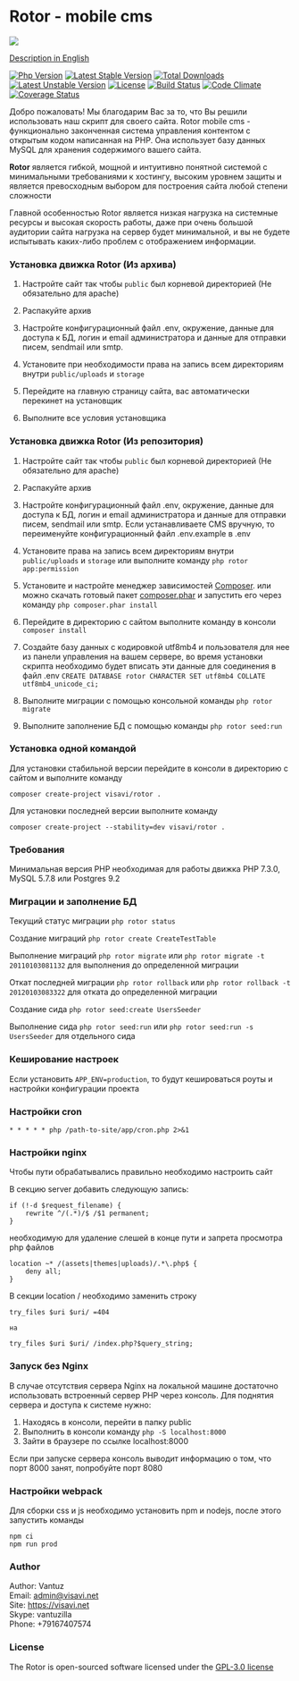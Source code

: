 Rotor - mobile cms
=========

![](/public/assets/img/images/logo.png) 

[Description in English](https://github.com/visavi/rotor/blob/master/readme.md)

[![Php Version](https://img.shields.io/packagist/php-v/visavi/rotor)](https://php.net)
[![Latest Stable Version](https://poser.pugx.org/visavi/rotor/v/stable)](https://packagist.org/packages/visavi/rotor)
[![Total Downloads](https://poser.pugx.org/visavi/rotor/downloads)](https://packagist.org/packages/visavi/rotor)
[![Latest Unstable Version](https://poser.pugx.org/visavi/rotor/v/unstable)](https://packagist.org/packages/visavi/rotor)
[![License](https://poser.pugx.org/visavi/rotor/license)](https://packagist.org/packages/visavi/rotor)
[![Build Status](https://www.travis-ci.com/visavi/rotor.svg?branch=master)](https://www.travis-ci.com/github/visavi/rotor)
[![Code Climate](https://codeclimate.com/github/visavi/rotor/badges/gpa.svg)](https://codeclimate.com/github/visavi/rotor)
[![Coverage Status](https://coveralls.io/repos/github/visavi/rotor/badge.svg?branch=master)](https://coveralls.io/github/visavi/rotor?branch=master)

Добро пожаловать!
Мы благодарим Вас за то, что Вы решили использовать наш скрипт для своего сайта. Rotor mobile cms - функционально законченная система управления контентом с открытым кодом написанная на PHP. Она использует базу данных MySQL для хранения содержимого вашего сайта.

**Rotor** является гибкой, мощной и интуитивно понятной системой с минимальными требованиями к хостингу, высоким уровнем защиты и является превосходным выбором для построения сайта любой степени сложности

Главной особенностью Rotor является низкая нагрузка на системные ресурсы и высокая скорость работы, даже при очень большой аудитории сайта нагрузка на сервер будет минимальной, и вы не будете испытывать каких-либо проблем с отображением информации.

### Установка движка Rotor (Из архива)

1. Настройте сайт так чтобы `public` был корневой директорией (Не обязательно для apache)

2. Распакуйте архив

3. Настройте конфигурационный файл .env, окружение, данные для доступа к БД, логин и email администратора и данные для отправки писем, sendmail или smtp.
    
4. Установите при необходимости права на запись всем директориям внутри `public/uploads` и `storage`
   
5. Перейдите на главную страницу сайта, вас автоматически перекинет на установщик

6. Выполните все условия установщика

###  Установка движка Rotor (Из репозитория)

1. Настройте сайт так чтобы `public` был корневой директорией (Не обязательно для apache)

2. Распакуйте архив
   
3. Настройте конфигурационный файл .env, окружение, данные для доступа к БД, логин и email администратора и данные для отправки писем, sendmail или smtp. Если устанавливаете CMS вручную, то переименуйте конфигурационный файл .env.example в .env

4. Установите права на запись всем директориям внутри `public/uploads` и `storage` или выполните команду `php rotor app:permission`
   
5. Установите и настройте менеджер зависимостей [Composer](https://getcomposer.org).
   или можно скачать готовый пакет 
    [composer.phar](https://getcomposer.org/composer.phar)
    и запустить его через команду
   `php composer.phar install`

6. Перейдите в директорию с сайтом выполните команду в консоли `composer install`

7. Создайте базу данных с кодировкой utf8mb4 и пользователя для нее из панели управления на вашем сервере, во время установки скрипта необходимо будет вписать эти данные для соединения в файл .env
`CREATE DATABASE rotor CHARACTER SET utf8mb4 COLLATE utf8mb4_unicode_ci;`  
   
8. Выполните миграции с помощью консольной команды `php rotor migrate`

9. Выполните заполнение БД с помощью команды `php rotor seed:run`

### Установка одной командой
Для установки стабильной версии перейдите в консоли в директорию с сайтом и выполните команду 
```
composer create-project visavi/rotor .
```

Для установки последней версии выполните команду
```
composer create-project --stability=dev visavi/rotor .
```

### Требования

Минимальная версия PHP необходимая для работы движка PHP 7.3.0, MySQL 5.7.8 или Postgres 9.2 

### Миграции и заполнение БД

Текущий статус миграции `php rotor status`

Создание миграций `php rotor create CreateTestTable`

Выполнение миграций `php rotor migrate` или `php rotor migrate -t 20110103081132` для выполнения до определенной миграции

Откат последней миграции `php rotor rollback` или `php rotor rollback -t 20120103083322` для отката до определенной миграции

Создание сида `php rotor seed:create UsersSeeder`

Выполнение сида `php rotor seed:run` или `php rotor seed:run -s UsersSeeder` для отдельного сида

### Кеширование настроек

Если установить `APP_ENV=production`, то будут кешироваться роуты и настройки конфигурации проекта

### Настройки cron

```
* * * * * php /path-to-site/app/cron.php 2>&1
```

### Настройки nginx

Чтобы пути обрабатывались правильно необходимо настроить сайт

В секцию server добавить следующую запись: 

```
if (!-d $request_filename) {
    rewrite ^/(.*)/$ /$1 permanent;
}

```
необходимую для удаление слешей в конце пути и запрета просмотра php файлов

```
location ~* /(assets|themes|uploads)/.*\.php$ {
    deny all;
}
```
В секции location / необходимо заменить строку

```
try_files $uri $uri/ =404

на

try_files $uri $uri/ /index.php?$query_string;
```

### Запуск без Nginx

В случае отсутствия сервера Nginx на локальной машине достаточно использовать встроенный сервер PHP через консоль. Для поднятия сервера и доступа к системе нужно:

1. Находясь в консоли, перейти в папку public
2. Выполнить в консоли команду `php -S localhost:8000`
3. Зайти в браузере по ссылке localhost:8000

Если при запуске сервера консоль выводит информацию о том, что порт 8000 занят, попробуйте порт 8080

### Настройки webpack

Для сборки css и js необходимо установить npm и nodejs, после этого запустить команды
```
npm ci
npm run prod
```

### Author
Author: Vantuz  
Email: admin@visavi.net  
Site: https://visavi.net  
Skype: vantuzilla  
Phone: +79167407574  

### License

The Rotor is open-sourced software licensed under the [GPL-3.0 license](http://opensource.org/licenses/GPL-3.0)
